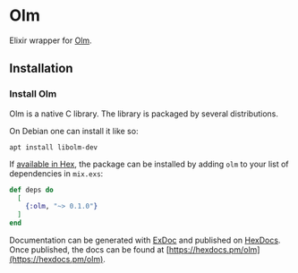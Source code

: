 # Olm

Elixir wrapper for [Olm](https://gitlab.matrix.org/matrix-org/olm).

## Installation

### Install Olm

Olm is a native C library. The library is packaged by several distributions.

On Debian one can install it like so:

    apt install libolm-dev

If [available in Hex](https://hex.pm/docs/publish), the package can be installed
by adding `olm` to your list of dependencies in `mix.exs`:

```elixir
def deps do
  [
    {:olm, "~> 0.1.0"}
  ]
end
```

Documentation can be generated with [ExDoc](https://github.com/elixir-lang/ex_doc)
and published on [HexDocs](https://hexdocs.pm). Once published, the docs can
be found at [https://hexdocs.pm/olm](https://hexdocs.pm/olm).

